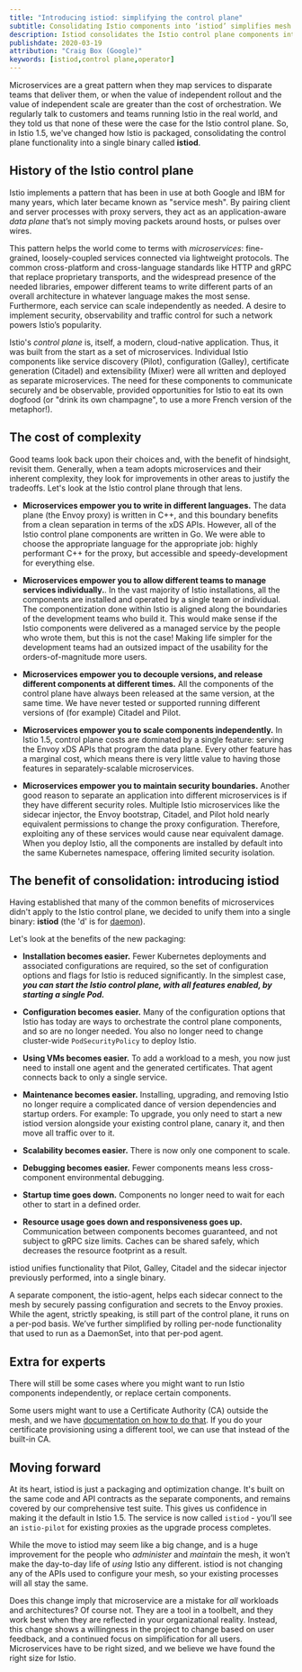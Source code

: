 ```yaml
---
title: "Introducing istiod: simplifying the control plane"
subtitle: Consolidating Istio components into ‘istiod’ simplifies mesh operability, while retaining Istio’s powerful functionality
description: Istiod consolidates the Istio control plane components into a single binary.
publishdate: 2020-03-19
attribution: "Craig Box (Google)"
keywords: [istiod,control plane,operator]
---
```


Microservices are a great pattern when they map services to disparate teams that deliver them, or when the value of independent rollout and the value of independent scale are greater than the cost of orchestration. We regularly talk to customers and teams running Istio in the real world, and they told us that none of these were the case for the Istio control plane. So, in Istio 1.5, we've changed how Istio is packaged, consolidating the control plane functionality into a single binary called **istiod**.

## History of the Istio control plane

Istio implements a pattern that has been in use at both Google and IBM for many years, which later became known as "service mesh". By pairing client and server processes with proxy servers, they act as an application-aware _data plane_ that’s not simply moving packets around hosts, or pulses over wires.

This pattern helps the world come to terms with _microservices_: fine-grained, loosely-coupled services connected via lightweight protocols. The common cross-platform and cross-language standards like HTTP and gRPC that replace proprietary transports, and the widespread presence of the needed libraries, empower different teams to write different parts of an overall architecture in whatever language makes the most sense. Furthermore, each service can scale independently as needed. A desire to implement security, observability and traffic control for such a network powers Istio’s popularity.

Istio's _control plane_ is, itself, a modern, cloud-native application. Thus, it was built from the start as a set of microservices. Individual Istio components like service discovery (Pilot), configuration (Galley), certificate generation (Citadel) and extensibility (Mixer) were all written and deployed as separate microservices.  The need for these components to communicate securely and be observable, provided opportunities for Istio to eat its own dogfood (or "drink its own champagne", to use a more French version of the metaphor!).

## The cost of complexity

Good teams look back upon their choices and, with the benefit of hindsight, revisit them. Generally, when a team adopts microservices and their inherent complexity, they look for improvements in other areas to justify the tradeoffs. Let's look at the Istio control plane through that lens.

- **Microservices empower you to write in different languages.** The data plane (the Envoy proxy) is written in C++, and this boundary benefits from a clean separation in terms of the xDS APIs. However, all of the Istio control plane components are written in Go. We were able to choose the appropriate language for the appropriate job: highly performant C++ for the proxy, but accessible and speedy-development for everything else.

- **Microservices empower you to allow different teams to manage services individually.**. In the vast majority of Istio installations, all the components are installed and operated by a single team or individual. The componentization done within Istio is aligned along the boundaries of the development teams who build it.  This would make sense if the Istio components were delivered as a managed service by the people who wrote them, but this is not the case! Making life simpler for the development teams had an outsized impact of the usability for the orders-of-magnitude more users.

- **Microservices empower you to decouple versions, and release different components at different times.** All the components of the control plane have always been released at the same version, at the same time.  We have never tested or supported running different versions of (for example) Citadel and Pilot.

- **Microservices empower you to scale components independently.** In Istio 1.5, control plane costs are dominated by a single feature: serving the Envoy xDS APIs that program the data plane. Every other feature has a marginal cost, which means there is very little value to having those features in separately-scalable microservices.

- **Microservices empower you to maintain security boundaries.** Another good reason to separate an application into different microservices is if they have different security roles. Multiple Istio microservices like the sidecar injector, the Envoy bootstrap, Citadel, and Pilot hold nearly equivalent permissions to change the proxy configuration. Therefore, exploiting any of these services would cause near equivalent damage. When you deploy Istio, all the components are installed by default into the same Kubernetes namespace, offering limited security isolation.

## The benefit of consolidation: introducing istiod

Having established that many of the common benefits of microservices didn't apply to the Istio control plane, we decided to unify them into a single binary: **istiod** (the 'd' is for [daemon](https://en.wikipedia.org/wiki/Daemon_%28computing%29)).

Let's look at the benefits of the new packaging:

- **Installation becomes easier.** Fewer Kubernetes deployments and associated configurations are required, so the set of configuration options and flags for Istio is reduced significantly. In the simplest case, **_you can start the Istio control plane, with all features enabled, by starting a single Pod._**

- **Configuration becomes easier.** Many of the configuration options that Istio has today are ways to orchestrate the control plane components, and so are no longer needed. You also no longer need to change cluster-wide `PodSecurityPolicy` to deploy Istio.

- **Using VMs becomes easier.** To add a workload to a mesh, you now just need to install one agent and the generated certificates. That agent connects back to only a single service.

- **Maintenance becomes easier.** Installing, upgrading, and removing Istio no longer require a complicated dance of version dependencies and startup orders. For example: To upgrade, you only need to start a new istiod version alongside your existing control plane, canary it, and then move all traffic over to it.

- **Scalability becomes easier.** There is now only one component to scale.

- **Debugging becomes easier.** Fewer components means less cross-component environmental debugging.

- **Startup time goes down.** Components no longer need to wait for each other to start in a defined order.

- **Resource usage goes down and responsiveness goes up.** Communication between components becomes guaranteed, and not subject to gRPC size limits. Caches can be shared safely, which decreases the resource footprint as a result.

istiod unifies functionality that Pilot, Galley, Citadel and the sidecar injector previously performed, into a single binary.

A separate component, the istio-agent, helps each sidecar connect to the mesh by securely passing configuration and secrets to the Envoy proxies. While the agent, strictly speaking, is still part of the control plane, it runs on a per-pod basis. We’ve further simplified by rolling per-node functionality that used to run as a DaemonSet, into that per-pod agent.

## Extra for experts

There will still be some cases where you might want to run Istio components independently, or replace certain components.

Some users might want to use a Certificate Authority (CA) outside the mesh, and we have [documentation on how to do that](/docs/tasks/security/cert-management/plugin-ca-cert/). If you do your certificate provisioning using a different tool, we can use that instead of the built-in CA.

## Moving forward

At its heart, istiod is just a packaging and optimization change.  It's built on the same code and API contracts as the separate components, and remains covered by our comprehensive test suite.  This gives us confidence in making it the default in Istio 1.5. The service is now called `istiod` - you’ll see an `istio-pilot` for existing proxies as the upgrade process completes.

While the move to istiod may seem like a big change, and is a huge improvement for the people who _administer_ and _maintain_ the mesh, it won’t make the day-to-day life of _using_ Istio any different. istiod is not changing any of the APIs used to configure your mesh, so your existing processes will all stay the same.

Does this change imply that microservice are a mistake for _all_ workloads and architectures? Of course not. They are a tool in a toolbelt, and they work best when they are reflected in your organizational reality. Instead, this change shows a willingness in the project to change based on user feedback, and a continued focus on simplification for all users. Microservices have to be right sized, and we believe we have found the right size for Istio.
